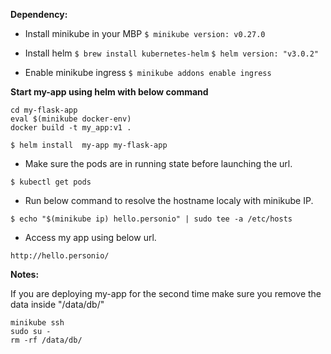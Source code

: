 **Dependency:**

 - Install minikube in your MBP
```$ minikube version: v0.27.0```

 - Install helm
```$ brew install kubernetes-helm```
```$ helm version: "v3.0.2"```
- Enable minikube ingress
```$ minikube addons enable ingress```
 


**Start my-app using helm with below command**

```
cd my-flask-app
eval $(minikube docker-env)
docker build -t my_app:v1 .
```

```
$ helm install  my-app my-flask-app
```

- Make sure the pods are in running state before launching the url.
```
$ kubectl get pods
```

- Run below command to resolve the hostname localy with minikube IP.

```
$ echo "$(minikube ip) hello.personio" | sudo tee -a /etc/hosts
```

- Access my app using below url.
```
http://hello.personio/
```



**Notes:**

If you are deploying my-app for the second time make sure you remove the data inside "/data/db/"
```
minikube ssh
sudo su - 
rm -rf /data/db/
```
